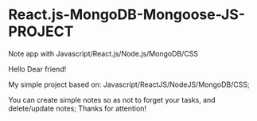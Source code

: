 # React.js-MongoDB-Mongoose-JS-PROJECT
Note app with Javascript/React.js/Node.js/MongoDB/CSS

Hello Dear friend!

My simple project based on: Javascript/ReactJS/NodeJS/MongoDB/CSS;

You can create simple notes so as not to forget your tasks, and delete/update notes;
Thanks for attention!
